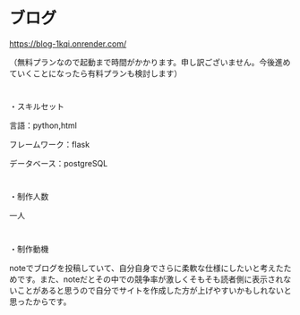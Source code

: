 # ブログ

https://blog-1kqi.onrender.com/

（無料プランなので起動まで時間がかかります。申し訳ございません。今後進めていくことになったら有料プランも検討します）

#

・スキルセット

言語：python,html

フレームワーク：flask

データベース：postgreSQL

#

・制作人数

一人

#

・制作動機

noteでブログを投稿していて、自分自身でさらに柔軟な仕様にしたいと考えたためです。また、noteだとその中での競争率が激しくそもそも読者側に表示されないことがあると思うので自分でサイトを作成した方が上げやすいかもしれないと思ったからです。
